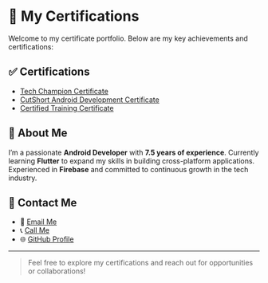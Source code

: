 # 📝 My Certifications

Welcome to my certificate portfolio. Below are my key achievements and certifications:

## ✅ Certifications
- [Tech Champion Certificate](tul_tech_champion_certificate.jpg)
- [CutShort Android Development Certificate](cutshort_android_development.jpg)
- [Certified Training Certificate](cert-CT-PXIM8O8H.pdf)

## 🌟 About Me
I’m a passionate **Android Developer** with **7.5 years of experience**. Currently learning **Flutter** to expand my skills in building cross-platform applications. Experienced in **Firebase** and committed to continuous growth in the tech industry.

## 📨 Contact Me
- 📧 [Email Me](mailto:shailesh2771993@gmail.com)
- 📞 [Call Me](tel:8920964465)
- 🌐 [GitHub Profile](https://github.com/Sunny963)

---

> Feel free to explore my certifications and reach out for opportunities or collaborations!
